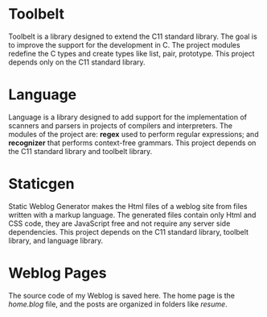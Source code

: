 # Toolbelt

Toolbelt is a library designed to extend the C11 standard library. The goal is 
to improve the support for the development in C. The project modules redefine 
the C types and create types like list, pair, prototype. This project depends 
only on the C11 standard library.

# Language

Language is a library designed to add support for the implementation of scanners 
and parsers in projects of compilers and interpreters. The modules of the project 
are: **regex** used to perform regular expressions; and **recognizer** that 
performs context-free grammars. This project depends on the C11 standard library 
and toolbelt library.

# Staticgen

Static Weblog Generator makes the Html files of a weblog site from files written 
with a markup language. The generated files contain only Html and CSS code, they 
are JavaScript free and not require any server side dependencies. This project 
depends on the C11 standard library, toolbelt library, and language library.

# Weblog Pages

The source code of my Weblog is saved here. The home page is the 
*home.blog* file, and the posts are organized in folders like *resume*.
